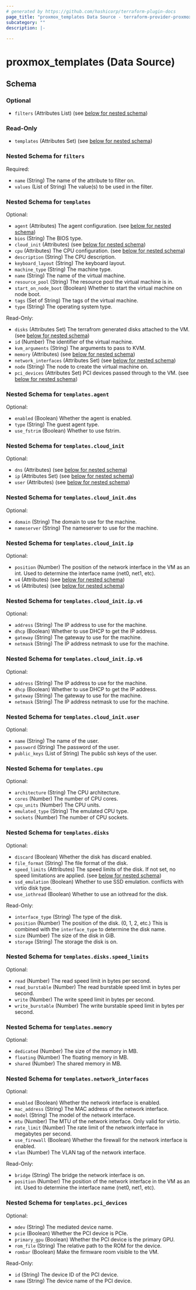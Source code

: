 ```yaml
---
# generated by https://github.com/hashicorp/terraform-plugin-docs
page_title: "proxmox_templates Data Source - terraform-provider-proxmox"
subcategory: ""
description: |-
  
---
```


# proxmox_templates (Data Source)





<!-- schema generated by tfplugindocs -->
## Schema

### Optional

- `filters` (Attributes List) (see [below for nested schema](#nestedatt--filters))

### Read-Only

- `templates` (Attributes Set) (see [below for nested schema](#nestedatt--templates))

<a id="nestedatt--filters"></a>
### Nested Schema for `filters`

Required:

- `name` (String) The name of the attribute to filter on.
- `values` (List of String) The value(s) to be used in the filter.


<a id="nestedatt--templates"></a>
### Nested Schema for `templates`

Optional:

- `agent` (Attributes) The agent configuration. (see [below for nested schema](#nestedatt--templates--agent))
- `bios` (String) The BIOS type.
- `cloud_init` (Attributes) (see [below for nested schema](#nestedatt--templates--cloud_init))
- `cpu` (Attributes) The CPU configuration. (see [below for nested schema](#nestedatt--templates--cpu))
- `description` (String) The CPU description.
- `keyboard_layout` (String) The keyboard layout.
- `machine_type` (String) The machine type.
- `name` (String) The name of the virtual machine.
- `resource_pool` (String) The resource pool the virtual machine is in.
- `start_on_node_boot` (Boolean) Whether to start the virtual machine on node boot.
- `tags` (Set of String) The tags of the virtual machine.
- `type` (String) The operating system type.

Read-Only:

- `disks` (Attributes Set) The terrafrom generated disks attached to the VM. (see [below for nested schema](#nestedatt--templates--disks))
- `id` (Number) The identifier of the virtual machine.
- `kvm_arguments` (String) The arguments to pass to KVM.
- `memory` (Attributes) (see [below for nested schema](#nestedatt--templates--memory))
- `network_interfaces` (Attributes Set) (see [below for nested schema](#nestedatt--templates--network_interfaces))
- `node` (String) The node to create the virtual machine on.
- `pci_devices` (Attributes Set) PCI devices passed through to the VM. (see [below for nested schema](#nestedatt--templates--pci_devices))

<a id="nestedatt--templates--agent"></a>
### Nested Schema for `templates.agent`

Optional:

- `enabled` (Boolean) Whether the agent is enabled.
- `type` (String) The guest agent type.
- `use_fstrim` (Boolean) Whether to use fstrim.


<a id="nestedatt--templates--cloud_init"></a>
### Nested Schema for `templates.cloud_init`

Optional:

- `dns` (Attributes) (see [below for nested schema](#nestedatt--templates--cloud_init--dns))
- `ip` (Attributes Set) (see [below for nested schema](#nestedatt--templates--cloud_init--ip))
- `user` (Attributes) (see [below for nested schema](#nestedatt--templates--cloud_init--user))

<a id="nestedatt--templates--cloud_init--dns"></a>
### Nested Schema for `templates.cloud_init.dns`

Optional:

- `domain` (String) The domain to use for the machine.
- `nameserver` (String) The nameserver to use for the machine.


<a id="nestedatt--templates--cloud_init--ip"></a>
### Nested Schema for `templates.cloud_init.ip`

Optional:

- `position` (Number) The position of the network interface in the VM as an int. Used to determine the interface name (net0, net1, etc).
- `v4` (Attributes) (see [below for nested schema](#nestedatt--templates--cloud_init--ip--v4))
- `v6` (Attributes) (see [below for nested schema](#nestedatt--templates--cloud_init--ip--v6))

<a id="nestedatt--templates--cloud_init--ip--v4"></a>
### Nested Schema for `templates.cloud_init.ip.v6`

Optional:

- `address` (String) The IP address to use for the machine.
- `dhcp` (Boolean) Whether to use DHCP to get the IP address.
- `gateway` (String) The gateway to use for the machine.
- `netmask` (String) The IP address netmask to use for the machine.


<a id="nestedatt--templates--cloud_init--ip--v6"></a>
### Nested Schema for `templates.cloud_init.ip.v6`

Optional:

- `address` (String) The IP address to use for the machine.
- `dhcp` (Boolean) Whether to use DHCP to get the IP address.
- `gateway` (String) The gateway to use for the machine.
- `netmask` (String) The IP address netmask to use for the machine.



<a id="nestedatt--templates--cloud_init--user"></a>
### Nested Schema for `templates.cloud_init.user`

Optional:

- `name` (String) The name of the user.
- `password` (String) The password of the user.
- `public_keys` (List of String) The public ssh keys of the user.



<a id="nestedatt--templates--cpu"></a>
### Nested Schema for `templates.cpu`

Optional:

- `architecture` (String) The CPU architecture.
- `cores` (Number) The number of CPU cores.
- `cpu_units` (Number) The CPU units.
- `emulated_type` (String) The emulated CPU type.
- `sockets` (Number) The number of CPU sockets.


<a id="nestedatt--templates--disks"></a>
### Nested Schema for `templates.disks`

Optional:

- `discard` (Boolean) Whether the disk has discard enabled.
- `file_format` (String) The file format of the disk.
- `speed_limits` (Attributes) The speed limits of the disk. If not set, no speed limitations are applied. (see [below for nested schema](#nestedatt--templates--disks--speed_limits))
- `ssd_emulation` (Boolean) Whether to use SSD emulation. conflicts with virtio disk type.
- `use_iothread` (Boolean) Whether to use an iothread for the disk.

Read-Only:

- `interface_type` (String) The type of the disk.
- `position` (Number) The position of the disk. (0, 1, 2, etc.) This is combined with the `interface_type` to determine the disk name.
- `size` (Number) The size of the disk in GiB.
- `storage` (String) The storage the disk is on.

<a id="nestedatt--templates--disks--speed_limits"></a>
### Nested Schema for `templates.disks.speed_limits`

Optional:

- `read` (Number) The read speed limit in bytes per second.
- `read_burstable` (Number) The read burstable speed limit in bytes per second.
- `write` (Number) The write speed limit in bytes per second.
- `write_burstable` (Number) The write burstable speed limit in bytes per second.



<a id="nestedatt--templates--memory"></a>
### Nested Schema for `templates.memory`

Optional:

- `dedicated` (Number) The size of the memory in MB.
- `floating` (Number) The floating memory in MB.
- `shared` (Number) The shared memory in MB.


<a id="nestedatt--templates--network_interfaces"></a>
### Nested Schema for `templates.network_interfaces`

Optional:

- `enabled` (Boolean) Whether the network interface is enabled.
- `mac_address` (String) The MAC address of the network interface.
- `model` (String) The model of the network interface.
- `mtu` (Number) The MTU of the network interface. Only valid for virtio.
- `rate_limit` (Number) The rate limit of the network interface in megabytes per second.
- `use_firewall` (Boolean) Whether the firewall for the network interface is enabled.
- `vlan` (Number) The VLAN tag of the network interface.

Read-Only:

- `bridge` (String) The bridge the network interface is on.
- `position` (Number) The position of the network interface in the VM as an int. Used to determine the interface name (net0, net1, etc).


<a id="nestedatt--templates--pci_devices"></a>
### Nested Schema for `templates.pci_devices`

Optional:

- `mdev` (String) The mediated device name.
- `pcie` (Boolean) Whether the PCI device is PCIe.
- `primary_gpu` (Boolean) Whether the PCI device is the primary GPU.
- `rom_file` (String) The relative path to the ROM for the device.
- `rombar` (Boolean) Make the firmware room visible to the VM.

Read-Only:

- `id` (String) The device ID of the PCI device.
- `name` (String) The device name of the PCI device.


